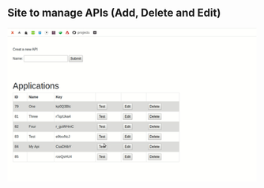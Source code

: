 ## Site to manage APIs (Add, Delete and Edit)

![Alt text](https://github.com/Hassan-Mallah/ApplicationsApi/blob/master/Screenshot.gif)
